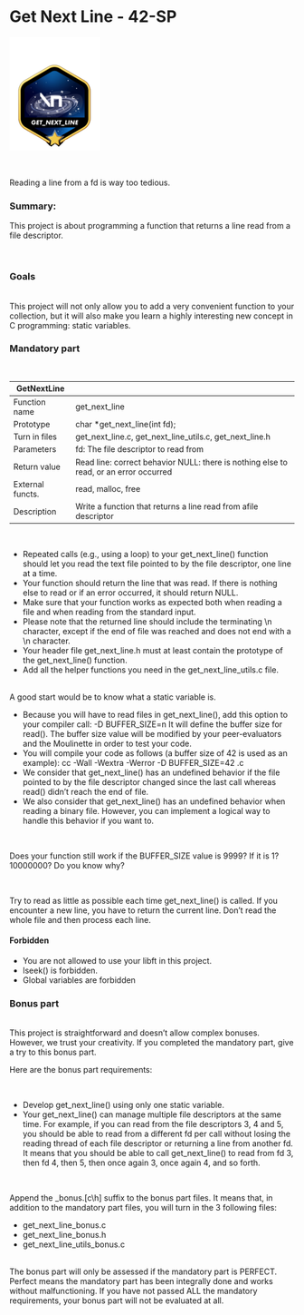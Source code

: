 # Get Next Line - 42-SP

![](https://raw.githubusercontent.com/marianohtl/Get-Next-Line/main/imgs/gnl.png)

<br>

Reading a line from a fd is way too tedious.
<br>

### Summary:
This project is about programming a function that returns a line
read from a file descriptor.

<br>

### Goals
<br>
This project will not only allow you to add a very convenient function to your collection,
but it will also make you learn a highly interesting new concept in C programming: static
variables.
<br>

### Mandatory part

<br>

|GetNextLine | |
| ----------- | ----------- |
| Function name | get_next_line |
| Prototype | char *get_next_line(int fd); |
| Turn in files | get_next_line.c, get_next_line_utils.c, get_next_line.h |
| Parameters | fd: The file descriptor to read from |
| Return value | Read line: correct behavior NULL: there is nothing else to read, or an error occurred |
| External functs. | read, malloc, free |
| Description | Write a function that returns a line read from afile descriptor |

<br>

* Repeated calls (e.g., using a loop) to your get_next_line() function should let
you read the text file pointed to by the file descriptor, one line at a time.
* Your function should return the line that was read.
If there is nothing else to read or if an error occurred, it should return NULL.
* Make sure that your function works as expected both when reading a file and when
reading from the standard input.
* Please note that the returned line should include the terminating \n character,
except if the end of file was reached and does not end with a \n character.
* Your header file get_next_line.h must at least contain the prototype of the
get_next_line() function.
* Add all the helper functions you need in the get_next_line_utils.c file.
 
 <br>
 A good start would be to know what a static variable is.

<br>

* Because you will have to read files in get_next_line(), add this option to your
compiler call: -D BUFFER_SIZE=n
It will define the buffer size for read().
The buffer size value will be modified by your peer-evaluators and the Moulinette
in order to test your code.
* You will compile your code as follows (a buffer size of 42 is used as an example):
cc -Wall -Wextra -Werror -D BUFFER_SIZE=42 <files>.c
* We consider that get_next_line() has an undefined behavior if the file pointed to
by the file descriptor changed since the last call whereas read() didn’t reach the
end of file.
* We also consider that get_next_line() has an undefined behavior when reading
a binary file. However, you can implement a logical way to handle this behavior if
you want to.

<br>

Does your function still work if the BUFFER_SIZE value is 9999? If
it is 1? 10000000? Do you know why?

<br>

Try to read as little as possible each time get_next_line() is
called. If you encounter a new line, you have to return the current
line.
Don’t read the whole file and then process each line.


#### Forbidden

* You are not allowed to use your libft in this project.
* lseek() is forbidden.
* Global variables are forbidden

### Bonus part
<br>
This project is straightforward and doesn’t allow complex bonuses. However, we trust
your creativity. If you completed the mandatory part, give a try to this bonus part.

<br>

Here are the bonus part requirements:

<br>

* Develop get_next_line() using only one static variable.
* Your get_next_line() can manage multiple file descriptors at the same time.
For example, if you can read from the file descriptors 3, 4 and 5, you should be
able to read from a different fd per call without losing the reading thread of each
file descriptor or returning a line from another fd.
It means that you should be able to call get_next_line() to read from fd 3, then
fd 4, then 5, then once again 3, once again 4, and so forth.
<br>

Append the _bonus.[c\h] suffix to the bonus part files.
It means that, in addition to the mandatory part files, you will turn in the 3 following
files:
<br>

* get_next_line_bonus.c
* get_next_line_bonus.h
* get_next_line_utils_bonus.c

<br>
The bonus part will only be assessed if the mandatory part is
PERFECT. Perfect means the mandatory part has been integrally done
and works without malfunctioning. If you have not passed ALL the
mandatory requirements, your bonus part will not be evaluated at all.
